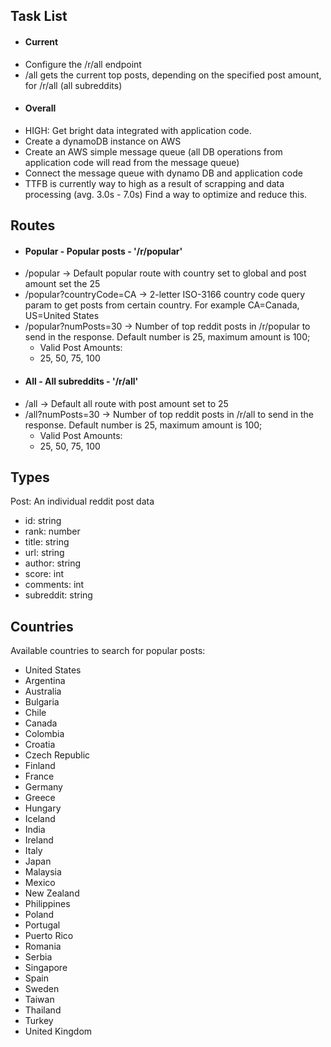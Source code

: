 ## Task List

- #### Current

* Configure the /r/all endpoint
* /all gets the current top posts, depending on the specified post amount, for /r/all (all subreddits)

- #### Overall

* HIGH: Get bright data integrated with application code.
* Create a dynamoDB instance on AWS
* Create an AWS simple message queue (all DB operations from application code will read from the message queue)
* Connect the message queue with dynamo DB and application code
* TTFB is currently way to high as a result of scrapping and data processing (avg. 3.0s - 7.0s) Find a way to optimize
  and reduce this.

## Routes

- #### Popular - Popular posts - '/r/popular'

* /popular -> Default popular route with country set to global and post amount set the 25
* /popular?countryCode=CA -> 2-letter ISO-3166 country code query param to get posts from certain country. For example
  CA=Canada, US=United States
* /popular?numPosts=30 -> Number of top reddit posts in /r/popular to send in the response. Default number is 25,
  maximum amount is 100;
    - Valid Post Amounts:
    - 25, 50, 75, 100

- #### All - All subreddits - '/r/all'

* /all -> Default all route with post amount set to 25
* /all?numPosts=30 -> Number of top reddit posts in /r/all to send in the response. Default number is 25, maximum amount
  is 100;
    - Valid Post Amounts:
    - 25, 50, 75, 100

## Types

Post: An individual reddit post data

* id: string
* rank: number
* title: string
* url: string
* author: string
* score: int
* comments: int
* subreddit: string

## Countries

Available countries to search for popular posts:

* United States
* Argentina
* Australia
* Bulgaria
* Chile
* Canada
* Colombia
* Croatia
* Czech Republic
* Finland
* France
* Germany
* Greece
* Hungary
* Iceland
* India
* Ireland
* Italy
* Japan
* Malaysia
* Mexico
* New Zealand
* Philippines
* Poland
* Portugal
* Puerto Rico
* Romania
* Serbia
* Singapore
* Spain
* Sweden
* Taiwan
* Thailand
* Turkey
* United Kingdom